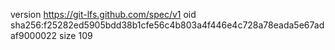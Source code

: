 version https://git-lfs.github.com/spec/v1
oid sha256:f25282ed5905bdd38b1cfe56c4b803a4f446e4c728a78eada5e67adaf9000022
size 109
